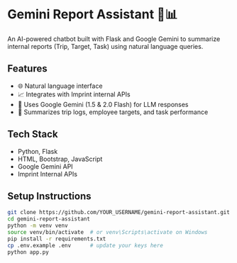# Gemini Report Assistant 🧠📊

An AI-powered chatbot built with Flask and Google Gemini to summarize internal reports (Trip, Target, Task) using natural language queries.

## Features
- 🌐 Natural language interface
- 📈 Integrates with Imprint internal APIs
- 🧠 Uses Google Gemini (1.5 & 2.0 Flash) for LLM responses
- 🧾 Summarizes trip logs, employee targets, and task performance

## Tech Stack
- Python, Flask
- HTML, Bootstrap, JavaScript
- Google Gemini API
- Imprint Internal APIs

## Setup Instructions
```bash
git clone https://github.com/YOUR_USERNAME/gemini-report-assistant.git
cd gemini-report-assistant
python -m venv venv
source venv/bin/activate  # or venv\Scripts\activate on Windows
pip install -r requirements.txt
cp .env.example .env      # update your keys here
python app.py

